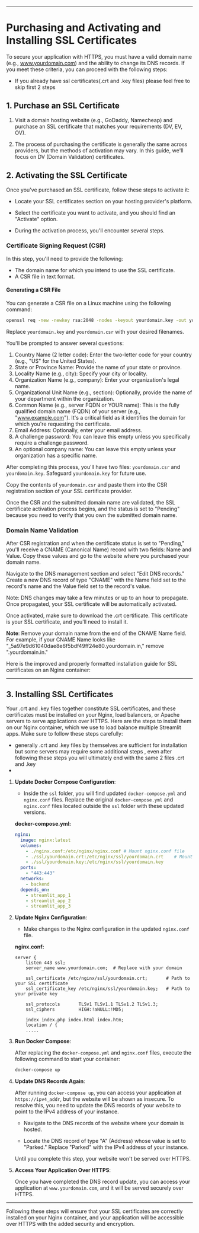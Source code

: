 
---

# Purchasing and Activating and Installing SSL Certificates

To secure your application with HTTPS, you must have a valid domain name (e.g., www.yourdomain.com) and the ability to change its DNS records. If you meet these criteria, you can proceed with the following steps:
- If you already have ssl certificates(.crt and .key files) please feel free to skip first 2 steps
## 1. Purchase an SSL Certificate

1. Visit a domain hosting website (e.g., GoDaddy, Namecheap) and purchase an SSL certificate that matches your requirements (DV, EV, OV).

2. The process of purchasing the certificate is generally the same across providers, but the methods of activation may vary. In this guide, we'll focus on DV (Domain Validation) certificates.

## 2. Activating the SSL Certificate

Once you've purchased an SSL certificate, follow these steps to activate it:

- Locate your SSL certificates section on your hosting provider's platform.

- Select the certificate you want to activate, and you should find an "Activate" option.

- During the activation process, you'll encounter several steps.

### Certificate Signing Request (CSR)

In this step, you'll need to provide the following:

- The domain name for which you intend to use the SSL certificate.
- A CSR file in text format.

#### Generating a CSR File

You can generate a CSR file on a Linux machine using the following command:

```bash
openssl req -new -newkey rsa:2048 -nodes -keyout yourdomain.key -out yourdomain.csr
```

Replace `yourdomain.key` and `yourdomain.csr` with your desired filenames.

You'll be prompted to answer several questions:

1. Country Name (2 letter code): Enter the two-letter code for your country (e.g., "US" for the United States).
2. State or Province Name: Provide the name of your state or province.
3. Locality Name (e.g., city): Specify your city or locality.
4. Organization Name (e.g., company): Enter your organization's legal name.
5. Organizational Unit Name (e.g., section): Optionally, provide the name of your department within the organization.
6. Common Name (e.g., server FQDN or YOUR name): This is the fully qualified domain name (FQDN) of your server (e.g., "www.example.com"). It's a critical field as it identifies the domain for which you're requesting the certificate.
7. Email Address: Optionally, enter your email address.
8. A challenge password: You can leave this empty unless you specifically require a challenge password.
9. An optional company name: You can leave this empty unless your organization has a specific name.

After completing this process, you'll have two files: `yourdomain.csr` and `yourdomain.key`. Safeguard `yourdomain.key` for future use.

Copy the contents of `yourdomain.csr` and paste them into the CSR registration section of your SSL certificate provider.

Once the CSR and the submitted domain name are validated, the SSL certificate activation process begins, and the status is set to "Pending" because you need to verify that you own the submitted domain name.

### Domain Name Validation

After CSR registration and when the certificate status is set to "Pending," you'll receive a CNAME (Canonical Name) record with two fields: Name and Value. Copy these values and go to the website where you purchased your domain name.

Navigate to the DNS management section and select "Edit DNS records." Create a new DNS record of type "CNAME" with the Name field set to the record's name and the Value field set to the record's value.

Note: DNS changes may take a few minutes or up to an hour to propagate. Once propagated, your SSL certificate will be automatically activated.

Once activated, make sure to download the .crt certificate. This certificate is your SSL certificate, and you'll need to install it.

**Note**: Remove your domain name from the end of the CNAME Name field. For example, if your CNAME Name looks like "_5a97e9d61040dae8e6f5bdf49ff24e80.yourdomain.in," remove ".yourdomain.in."

Here is the improved and properly formatted installation guide for SSL certificates on an Nginx container:

---

## 3. Installing SSL Certificates

Your .crt and .key files together constitute SSL certificates, and these certificates must be installed on your Nginx, load balancers, or Apache servers to serve applications over HTTPS. Here are the steps to install them on our Nginx container, which we use to load balance multiple Streamlit apps. Make sure to follow these steps carefully:
- generally .crt and .key files by themselves are sufficient for installation but some servers may require some additional steps , even after following these steps you will ultimately end with the same 2 files .crt and .key
- 
1. **Update Docker Compose Configuration**:

   - Inside the `ssl` folder, you will find updated `docker-compose.yml` and `nginx.conf` files. Replace the original `docker-compose.yml` and `nginx.conf` files located outside the `ssl` folder with these updated versions.

   **docker-compose.yml:**

   ```yaml
   nginx:
     image: nginx:latest
     volumes:
       - ./nginx.conf:/etc/nginx/nginx.conf # Mount nginx.conf file
       - ./ssl/yourdomain.crt:/etc/nginx/ssl/yourdomain.crt    # Mount the SSL certificates
       - ./ssl/yourdomain.key:/etc/nginx/ssl/yourdomain.key
     ports:
       - "443:443"
     networks:
       - backend
     depends_on:
       - streamlit_app_1
       - streamlit_app_2
       - streamlit_app_3
   ```

2. **Update Nginx Configuration**:

   - Make changes to the Nginx configuration in the updated `nginx.conf` file.

   **nginx.conf:**

   ```nginx
   server {
       listen 443 ssl;
       server_name www.yourdomain.com;  # Replace with your domain

       ssl_certificate /etc/nginx/ssl/yourdomain.crt;       # Path to your SSL certificate
       ssl_certificate_key /etc/nginx/ssl/yourdomain.key;   # Path to your private key

       ssl_protocols       TLSv1 TLSv1.1 TLSv1.2 TLSv1.3;
       ssl_ciphers         HIGH:!aNULL:!MD5;

       index index.php index.html index.htm;
       location / {
       .....
   ```

3. **Run Docker Compose**:

   After replacing the `docker-compose.yml` and `nginx.conf` files, execute the following command to start your container:

   ```bash
   docker-compose up
   ```

4. **Update DNS Records Again**:

   After running `docker-compose up`, you can access your application at `https://ipv4_addr`, but the website will be shown as insecure. To resolve this, you need to update the DNS records of your website to point to the IPv4 address of your instance.

   - Navigate to the DNS records of the website where your domain is hosted.

   - Locate the DNS record of type "A" (Address) whose value is set to "Parked." Replace "Parked" with the IPv4 address of your instance.

   Until you complete this step, your website won't be served over HTTPS.

5. **Access Your Application Over HTTPS**:

   Once you have completed the DNS record update, you can access your application at `www.yourdomain.com`, and it will be served securely over HTTPS.

---

Following these steps will ensure that your SSL certificates are correctly installed on your Nginx container, and your application will be accessible over HTTPS with the added security and encryption.
